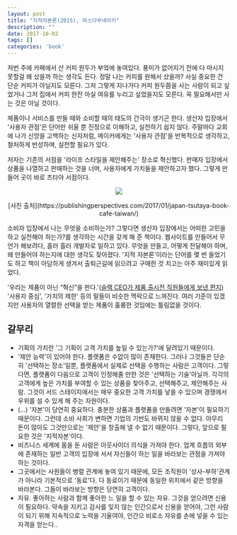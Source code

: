 ```yaml
---
layout: post
title: "지적자본론(2015), 마스다무네아키"
description: ""
date: 2017-10-02
tags: []
categories: 'book'
---
```


저번 주에 카페에서 산 커피 원두가 부엌에 놓여있다. 풍미가 없어지기 전에 다 마시지 못할걸 왜 샀을까 하는 생각도 든다. 정말 나는 커피를 원해서 샀을까? 사실 중요한 건 단순 커피가 아닐지도 모른다. 그저 그렇게 지나가다 커피 원두쯤을 사는 사람이 되고 싶었거나 그저 집에서 커피 한잔 마실 여유를 누리고 싶었을지도 모른다. 꼭 필요해서만 사는 것은 아닐 것이다.

제품이나 서비스를 만들 때와 소비할 때의 태도의 간극이 생기곤 한다. 생산자 입장에서 '사용자 관점'은 단어만 쉬울 뿐 진정으로 이해하고, 실천하기 쉽지 않다. 주말마다 교회에 나가 신앙을 고백하는 신자처럼, 메이커에게는 '사용자 관점'을 반복적으로 생각하고, 철처하게 반성하며, 실천할 필요가 있다.

저자는 기존의 서점을 '라이프 스타일을 제안해주는' 장소로 혁신했다. 판매자 입장에서 상품을 나열하고 판매하는 것을 너머, 사용자에게 가치들을 제안하고자 했다. 그렇게 만들어 곳이 바로 츠타야 서점이다.


<p align="center"><img src="https://holdonnn.github.io/assets/img/book/tsutaya.jpg
"></p>
<p align="center">[사진 출처](https://publishingperspectives.com/2017/01/japan-tsutaya-book-cafe-taiwan/)</p>


소비자 입장에서 나는 무엇을 소비하는가? 그렇다면 생산자 입장에서는 어떠한 고민을 하고 실천해야 하는가?를  생각하는 시간을 갖게 해 준 책이다. 웹사이트를 만들어서 무언가 해보려다, 흘러 흘러 개발자로 일하고 있다. 무엇을 만들고, 어떻게 전달해야 하며, 왜 만들어야 하는지에 대한 생각도 잦아졌다. '지적 자본론'이라는 단어를 몇 번 들었기도 하고 책이 아담하게 생겨서 출퇴근길에 읽으려고 구매한 것 치고는 아주 재미있게 읽었다.

'우리는 제품이 아닌 “혁신”을 판다.'([슬랙 CEO가 제품 출시전 직원들에게 보낸 편지](https://someto.wordpress.com/2015/04/02/slack-ceo%EA%B0%80-%EC%A0%9C%ED%92%88-%EC%B6%9C%EC%8B%9C%EC%A0%84-%EC%A7%81%EC%9B%90%EB%93%A4%EC%97%90%EA%B2%8C-%EB%B3%B4%EB%82%B8-%ED%8E%B8%EC%A7%80/)) '사용자 중심', '가치의 제한' 등의 말들이 비슷한 맥락으로 느껴진다. 여러 기준이 있겠지만 사용자의 열렬한 선택을 받는 제품이 훌륭한 것임에는 틀림없을 것이다.


## 갈무리

- 기획의 가치란 '그 기획이 고객 가치를 높일 수 있는가?'에 달려있기 때문이다. 
- '제안 능력'이 있어야 한다. 플랫폼은 수없이 많이 존재한다. 그러나 그것들은 단순히 '선택하는 장소'일뿐, 플랫폼에서 실제로 선택을 수행하는 사람은 고객이다. 그렇다면, 플랫폼이 다음으로 고객이 인정해줄 만한 것은 '선택하는 기술'아닐까. 각각의 고객에게 높은 가치를 부여할 수 있는 상품을 찾아주고, 선택해주고, 제안해주는 사람. 그것이 서드 스테이지에서는 매우 중요한 고객 가치를 낳을 수 있으며 경쟁에서 우위를 설 수 있게 해 주는 자원이다. 
- (...) '자본'이 당연히 중요하다. 충분한 상품과 플랫폼을 만들려면 '자본'이 필요하기 때문이다. 그런데 소비 사회가 변하면 기업의 기반도 바뀌지 않을 수 없다. 아무리 돈이 많아도 그것만으로는 '제안'을 창출해 낼 수 없기 때문이다. 그렇다, 앞으로 필요한 것은 '지적자본'이다. 
- 비즈니스 세계에 몸을 둔 사람은 아웃사이더 의식을 가져야 한다. 업계 흐름의 외부에 존재하는 일반 고객의 입장에 서서 자신들이 하는 일을 바라보는 관점을 가져야 하는 것이다. 
- 그곳에서는 사원들이 병렬 관계에 놓여 있기 때문에, 모든 조직원이 '상사-부하'관계가 아니라 기본적으로 '동료'다. 다 동료이기 때문에 동일한 위치에서 같은 방향을 바라본다. 그들이 바라보는 방향은 당연히 고객이다. 
- 자유. 좋아하는 사람과 함께 좋아한 느 일을 할 수 있는 자유. 그것을 얻으려면 신용이 필요하다. 약속을 지키고 감사를 잊지 않는 인간으로서 신용을 얻어야, 그런 사람이 되기 위해 지속적으로 노력을 기울여야, 인간으 비로소 자유를 손에 넣을 수 있는 자격을 얻는다..